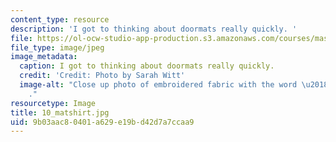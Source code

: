 ```yaml
---
content_type: resource
description: 'I got to thinking about doormats really quickly. '
file: https://ol-ocw-studio-app-production.s3.amazonaws.com/courses/mas-962-special-topics-new-textiles-spring-2010/9b03aac80401a629e19bd42d7a7ccaa9_10_matshirt.jpg
file_type: image/jpeg
image_metadata:
  caption: I got to thinking about doormats really quickly.
  credit: 'Credit: Photo by Sarah Witt'
  image-alt: "Close up photo of embroidered fabric with the word \u2018Welcome.\u2019\
    ."
resourcetype: Image
title: 10_matshirt.jpg
uid: 9b03aac8-0401-a629-e19b-d42d7a7ccaa9
---
```

